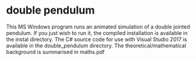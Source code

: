 # double pendulum


This MS Windows program runs an animated simulation of a double jointed pendulum.
If you just wish to run it, the compiled installation is available in the instal directory.
The C# source code for use with Visual Studio 2017 is available in the double_pendulum directory.
The theoretical/mathematical background is summarised in maths.pdf
